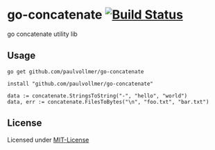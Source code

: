 # go-concatenate [![Build Status](https://travis-ci.com/paulvollmer/go-concatenate.svg?token=Wck9khUHkFjieXJypmaZ&branch=master)](https://travis-ci.com/paulvollmer/go-concatenate)
go concatenate utility lib


## Usage
```
go get github.com/paulvollmer/go-concatenate

install "github.com/paulvollmer/go-concatenate"

data := concatenate.StringsToString("-", "hello", "world")
data, err := concatenate.FilesToBytes("\n", "foo.txt", "bar.txt")
```

## License
Licensed under [MIT-License](LICENSE)
